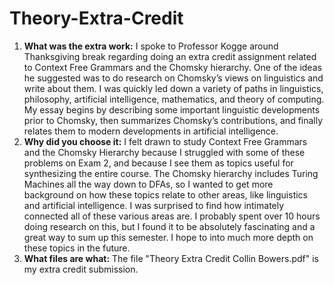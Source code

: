 # Theory-Extra-Credit
1. **What was the extra work:** I spoke to Professor Kogge around Thanksgiving break regarding doing an extra credit assignment related to Context Free Grammars and the Chomsky hierarchy.
   One of the ideas he suggested was to do research on Chomsky’s views on linguistics and write about them. I was quickly led down a variety of paths in linguistics, philosophy, artificial intelligence,
   mathematics, and theory of computing. My essay begins by describing some important linguistic developments prior to Chomsky, then summarizes Chomsky’s contributions, and finally relates them
   to modern developments in artificial intelligence.
2. **Why did you choose it:** I felt drawn to study Context Free Grammars and the Chomsky Hierarchy because I struggled with some of these problems on Exam 2, and because I see them as topics useful for synthesizing the entire course.
   The Chomsky hierarchy includes Turing Machines all the way down to DFAs, so I wanted to get more background on how these topics relate to other areas, like linguistics and artificial intelligence. I was surprised to find how intimately
   connected all of these various areas are. I probably spent over 10 hours doing research on this, but I found it to be absolutely fascinating and a great way to sum up this semester. I hope to into much more depth on these topics in the future.
3. **What files are what:** The file "Theory Extra Credit Collin Bowers.pdf" is my extra credit submission.
